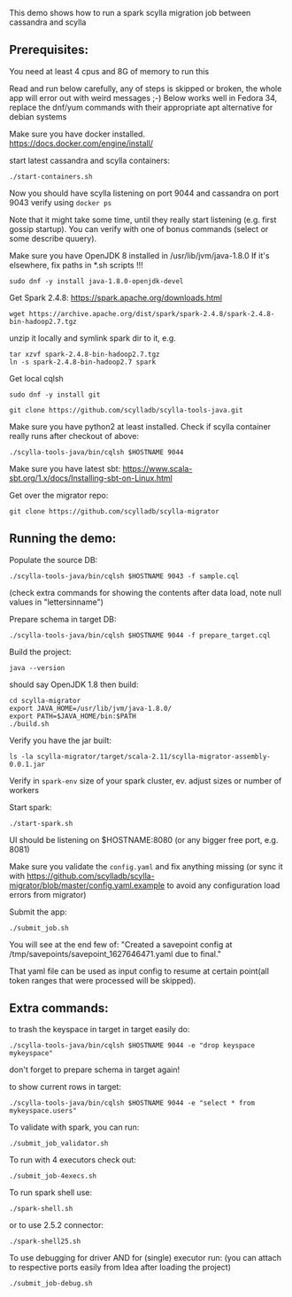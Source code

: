 This demo shows how to run a spark scylla migration job between cassandra and scylla

Prerequisites:
---------------
You need at least 4 cpus and 8G of memory to run this

Read and run below carefully, any of steps is skipped or broken, the whole app will error out with weird messages ;-)
Below works well in Fedora 34, replace the dnf/yum commands with their appropriate apt alternative for debian systems

Make sure you have docker installed.
https://docs.docker.com/engine/install/

start latest cassandra and scylla containers:
```
./start-containers.sh
```

Now you should have scylla listening on port 9044
and cassandra on port 9043
verify using `docker ps`

Note that it might take some time, until they really start listening (e.g. first gossip startup).
You can verify with one of bonus commands (select or some describe quuery).

Make sure you have OpenJDK 8 installed in /usr/lib/jvm/java-1.8.0
If it's elsewhere, fix paths in *.sh scripts !!!

```
sudo dnf -y install java-1.8.0-openjdk-devel
```

Get Spark 2.4.8:
https://spark.apache.org/downloads.html

```
wget https://archive.apache.org/dist/spark/spark-2.4.8/spark-2.4.8-bin-hadoop2.7.tgz
```

unzip it locally and symlink spark dir to it, e.g.

```
tar xzvf spark-2.4.8-bin-hadoop2.7.tgz
ln -s spark-2.4.8-bin-hadoop2.7 spark
```

Get local cqlsh

```
sudo dnf -y install git

git clone https://github.com/scylladb/scylla-tools-java.git

```

Make sure you have python2 at least installed.
Check if scylla container really runs after checkout of above:

```
./scylla-tools-java/bin/cqlsh $HOSTNAME 9044
```

Make sure you have latest sbt:
https://www.scala-sbt.org/1.x/docs/Installing-sbt-on-Linux.html

Get over the migrator repo:
```
git clone https://github.com/scylladb/scylla-migrator
```

Running the demo:
-----------------

Populate the source DB:

```
./scylla-tools-java/bin/cqlsh $HOSTNAME 9043 -f sample.cql
```
(check extra commands for showing the contents after data load, note null values in "lettersinname")

Prepare schema in target DB:
```
./scylla-tools-java/bin/cqlsh $HOSTNAME 9044 -f prepare_target.cql
```

Build the project:

```
java --version
```

should say OpenJDK 1.8
then build:

```
cd scylla-migrator
export JAVA_HOME=/usr/lib/jvm/java-1.8.0/
export PATH=$JAVA_HOME/bin:$PATH
./build.sh
```

Verify you have the jar built:
```
ls -la scylla-migrator/target/scala-2.11/scylla-migrator-assembly-0.0.1.jar
```

Verify in `spark-env` size of your spark cluster,
ev. adjust sizes or number of workers

Start spark:

```
./start-spark.sh
```

UI should be listening on $HOSTNAME:8080
(or any bigger free port, e.g. 8081)

Make sure you validate the `config.yaml` and fix anything missing (or sync it
with https://github.com/scylladb/scylla-migrator/blob/master/config.yaml.example 
to avoid any configuration load errors from migrator)

Submit the app:

```
./submit_job.sh
```

You will see at the end few of:
"Created a savepoint config at /tmp/savepoints/savepoint_1627646471.yaml due to final."

That yaml file can be used as input config to resume at certain point(all token ranges
that were processed will be skipped).


Extra commands:
---------------

to trash the keyspace in target in target easily do:
```
./scylla-tools-java/bin/cqlsh $HOSTNAME 9044 -e "drop keyspace mykeyspace"
```
don't forget to prepare schema in target again!


to show current rows in target:
```
./scylla-tools-java/bin/cqlsh $HOSTNAME 9044 -e "select * from mykeyspace.users"
```

To validate with spark, you can run:
```
./submit_job_validator.sh
```

To run with 4 executors check out:
```
./submit_job-4execs.sh
```

To run spark shell use:
```
./spark-shell.sh
```
or to use 2.5.2 connector:
```
./spark-shell25.sh
```

To use debugging for driver AND for (single) executor run:
(you can attach to respective ports easily from Idea after loading the project)
```
./submit_job-debug.sh
```

